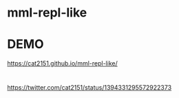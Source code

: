 # mml-repl-like

# DEMO
https://cat2151.github.io/mml-repl-like/

#
https://twitter.com/cat2151/status/1394331295572922373
